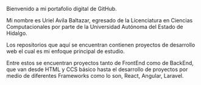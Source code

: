 Bienvenido a mi portafolio digital de GitHub.

Mi nombre es Uriel Avila Baltazar, egresado de la Licenciatura en Ciencias Computacionales por parte de la Universidad Autónoma del Estado de Hidalgo.

Los repositorios que aquí se encuentran contienen proyectos de desarrollo web el cual es mi enfoque principal de estudio.

Entre estos se encuentran proyectos tanto de FrontEnd como de BackEnd, que van desde HTML y CCS básico hasta el desarrollo de proyectos por medio de diferentes Frameworks como lo son, React, Angular, Laravel.

<!---
UrielAvilaBaltazar/UrielAvilaBaltazar is a ✨ special ✨ repository because its `README.md` (this file) appears on your GitHub profile.
You can click the Preview link to take a look at your changes.
--->

